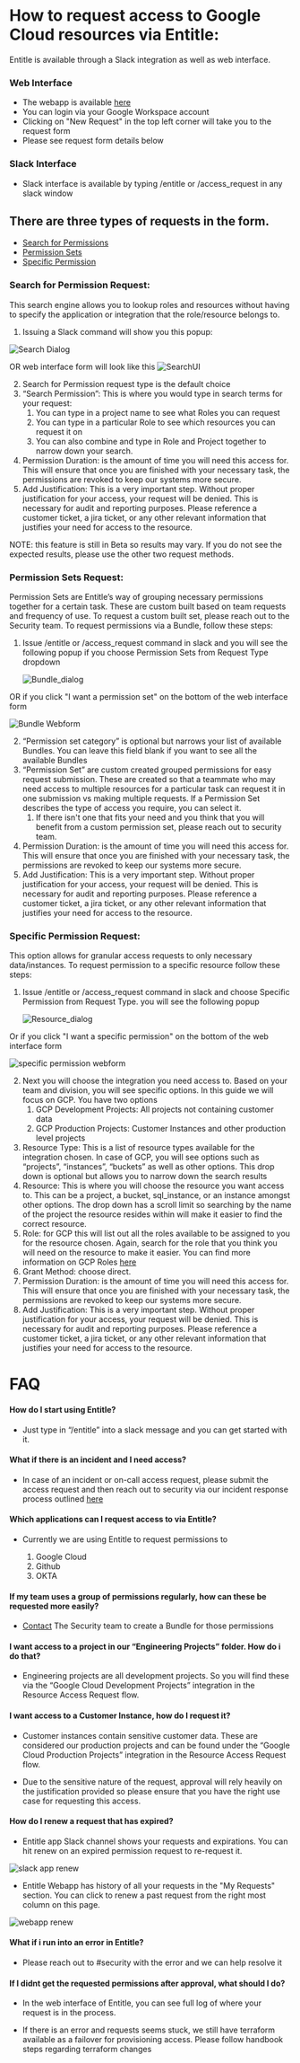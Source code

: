 # How to request access to Google Cloud resources via Entitle:

Entitle is available through a Slack integration as well as web interface.

### Web Interface

- The webapp is available [here](https://app.entitle.io/request)
- You can login via your Google Workspace account
- Clicking on "New Request" in the top left corner will take you to the request form
- Please see request form details below

### Slack Interface

- Slack interface is available by typing /entitle or /access_request in any slack window

## There are three types of requests in the form.

- [Search for Permissions](entitle_request.md#search-for-permission-request)
- [Permission Sets](entitle_request.md#permission-sets-request)
- [Specific Permission](entitle_request.md#specific-permission-request)

### Search for Permission Request:

This search engine allows you to lookup roles and resources without having to specify the application or integration that the role/resource belongs to.

1. Issuing a Slack command will show you this popup:

![Search Dialog](https://storage.googleapis.com/sourcegraph-assets/Entitle_search.png)

OR web interface form will look like this
![SearchUI](https://storage.googleapis.com/sourcegraph-assets/Entitle_webui1.png)

2. Search for Permission request type is the default choice
3. “Search Permission”: This is where you would type in search terms for your request:
   1. You can type in a project name to see what Roles you can request
   2. You can type in a particular Role to see which resources you can request it on
   3. You can also combine and type in Role and Project together to narrow down your search.
4. Permission Duration: is the amount of time you will need this access for. This will ensure that once you are finished with your necessary task, the permissions are revoked to keep our systems more secure.
5. Add Justification: This is a very important step. Without proper justification for your access, your request will be denied. This is necessary for audit and reporting purposes. Please reference a customer ticket, a jira ticket, or any other relevant information that justifies your need for access to the resource.

NOTE: this feature is still in Beta so results may vary. If you do not see the expected results, please use the other two request methods.

### Permission Sets Request:

Permission Sets are Entitle’s way of grouping necessary permissions together for a certain task. These are custom built based on team requests and frequency of use.
To request a custom built set, please reach out to the Security team.
To request permissions via a Bundle, follow these steps:

1. Issue /entitle or /access_request command in slack and you will see the following popup if you choose Permission Sets from Request Type dropdown

   ![Bundle_dialog](https://storage.googleapis.com/sourcegraph-assets/Entitle_bundles.png)

OR if you click "I want a permission set" on the bottom of the web interface form

![Bundle Webform](https://storage.googleapis.com/sourcegraph-assets/Entitle_webui2.png)

2. “Permission set category” is optional but narrows your list of available Bundles. You can leave this field blank if you want to see all the available Bundles
3. “Permission Set” are custom created grouped permissions for easy request submission. These are created so that a teammate who may need access to multiple resources for a particular task can request it in one submission vs making multiple requests. If a Permission Set describes the type of access you require, you can select it.
   1. If there isn't one that fits your need and you think that you will benefit from a custom permission set, please reach out to security team.
4. Permission Duration: is the amount of time you will need this access for. This will ensure that once you are finished with your necessary task, the permissions are revoked to keep our systems more secure.
5. Add Justification: This is a very important step. Without proper justification for your access, your request will be denied. This is necessary for audit and reporting purposes. Please reference a customer ticket, a jira ticket, or any other relevant information that justifies your need for access to the resource.

### Specific Permission Request:

This option allows for granular access requests to only necessary data/instances.
To request permission to a specific resource follow these steps:

1. Issue /entitle or /access_request command in slack and choose Specific Permission from Request Type. you will see the following popup

   ![Resource_dialog](https://storage.googleapis.com/sourcegraph-assets/Entitle_Resource.png)

Or if you click "I want a specific permission" on the bottom of the web interface form

![specific permission webform](https://storage.googleapis.com/sourcegraph-assets/Entitle_webui3.png)

2. Next you will choose the integration you need access to. Based on your team and division, you will see specific options. In this guide we will focus on GCP. You have two options
   1. GCP Development Projects: All projects not containing customer data
   2. GCP Production Projects: Customer Instances and other production level projects
3. Resource Type: This is a list of resource types available for the integration chosen. In case of GCP, you will see options such as “projects”, “instances”, “buckets” as well as other options. This drop down is optional but allows you to narrow down the search results
4. Resource: This is where you will choose the resource you want access to. This can be a project, a bucket, sql_instance, or an instance amongst other options. The drop down has a scroll limit so searching by the name of the project the resource resides within will make it easier to find the correct resource.
5. Role: for GCP this will list out all the roles available to be assigned to you for the resource chosen. Again, search for the role that you think you will need on the resource to make it easier. You can find more information on GCP Roles [here](https://cloud.google.com/iam/docs/understanding-roles)
6. Grant Method: choose direct.
7. Permission Duration: is the amount of time you will need this access for. This will ensure that once you are finished with your necessary task, the permissions are revoked to keep our systems more secure.
8. Add Justification: This is a very important step. Without proper justification for your access, your request will be denied. This is necessary for audit and reporting purposes. Please reference a customer ticket, a jira ticket, or any other relevant information that justifies your need for access to the resource.

# FAQ

#### How do I start using Entitle?

- Just type in “/entitle” into a slack message and you can get started with it.

#### What if there is an incident and I need access?

- In case of an incident or on-call access request, please submit the access request and then reach out to security via our incident response process outlined [here](../security/security-incident-response/.md#reporting)

#### Which applications can I request access to via Entitle?

- Currently we are using Entitle to request permissions to

  1.  Google Cloud
  2.  Github
  3.  OKTA

#### If my team uses a group of permissions regularly, how can these be requested more easily?

- [Contact](../index.md#contact) The Security team to create a Bundle for those permissions

#### I want access to a project in our “Engineering Projects” folder. How do i do that?

- Engineering projects are all development projects. So you will find these via the “Google Cloud Development Projects” integration in the Resource Access Request flow.

#### I want access to a Customer Instance, how do I request it?

- Customer instances contain sensitive customer data. These are considered our production projects and can be found under the “Google Cloud Production Projects” integration in the Resource Access Request flow.

- Due to the sensitive nature of the request, approval will rely heavily on the justification provided so please ensure that you have the right use case for requesting this access.

#### How do I renew a request that has expired?

- Entitle app Slack channel shows your requests and expirations. You can hit renew on an expired permission request to re-request it.

![slack app renew](https://storage.googleapis.com/sourcegraph-assets/Entitle%20Renew%201.png)

- Entitle Webapp has history of all your requests in the "My Requests" section. You can click to renew a past request from the right most column on this page.

![webapp renew](https://storage.googleapis.com/sourcegraph-assets/Entitle%20Renew%202.png)

#### What if i run into an error in Entitle?

- Please reach out to #security with the error and we can help resolve it

#### If I didnt get the requested permissions after approval, what should I do?

- In the web interface of Entitle, you can see full log of where your request is in the process.

- If there is an error and requests seems stuck, we still have terraform available as a failover for provisioning access. Please follow handbook steps regarding terraform changes

